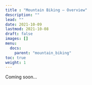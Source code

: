 ```yaml
---
title : "Mountain Biking — Overview"
description: ""
lead: ""
date: 2021-10-09
lastmod: 2021-10-08
draft: false
images: []
menu:
  docs:
    parent: "mountain_biking"
toc: true
weight: 1
---
```


<link href="../../../style.css" rel="stylesheet"></link>

Coming soon...
